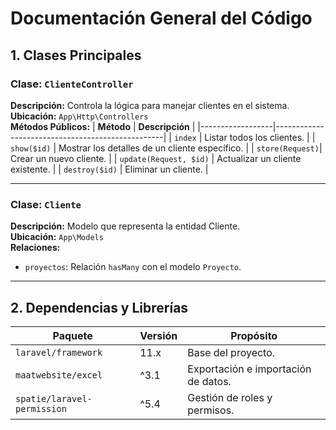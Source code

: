 # Documentación General del Código

## 1. Clases Principales
### Clase: `ClienteController`
**Descripción:** Controla la lógica para manejar clientes en el sistema.  
**Ubicación:** `App\Http\Controllers`  
**Métodos Públicos:**
| **Método**      | **Descripción**                                   |
|------------------|--------------------------------------------------|
| `index`         | Listar todos los clientes.                       |
| `show($id)`     | Mostrar los detalles de un cliente específico.   |
| `store(Request)`| Crear un nuevo cliente.                          |
| `update(Request, $id)` | Actualizar un cliente existente.          |
| `destroy($id)`  | Eliminar un cliente.                             |

---

### Clase: `Cliente`
**Descripción:** Modelo que representa la entidad Cliente.  
**Ubicación:** `App\Models`  
**Relaciones:**
- `proyectos`: Relación `hasMany` con el modelo `Proyecto`.

---

## 2. Dependencias y Librerías
| **Paquete**             | **Versión** | **Propósito**                        |
|-------------------------|-------------|---------------------------------------|
| `laravel/framework`     | 11.x        | Base del proyecto.                   |
| `maatwebsite/excel`     | ^3.1        | Exportación e importación de datos.  |
| `spatie/laravel-permission` | ^5.4   | Gestión de roles y permisos.         |
